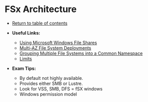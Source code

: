 # FSx Architecture

* [Return to table of contents](../../../README.md)

* **Useful Links:**
  * [Using Microsoft Windows File Shares](https://docs.aws.amazon.com/fsx/latest/WindowsGuide/using-file-shares.html)
  * [Multi-AZ File System Deployments](https://docs.aws.amazon.com/fsx/latest/WindowsGuide/multi-az-deployments.html)
  * [Grouping Multiple File Systems into a Common Namespace](https://docs.aws.amazon.com/fsx/latest/WindowsGuide/group-file-systems.html)
  * [Limits](https://docs.aws.amazon.com/fsx/latest/WindowsGuide/limits.html)

* **Exam Tips:**
  * By default not highly available.
  * Provides either SMB or Lustre.
  * Look for VSS, SMB, DFS = fSX windows
  * Windows permission model
